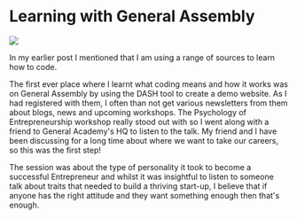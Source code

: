 <!DOCTYPE html>

<html>
<head>
<title>Exploring Options</title>
</head>
<body>
    <h1>Learning with General Assembly</h1>
    <a href="https://generalassemb.ly/">
	  	<img src="https://ga-shop-production-herokuapp-com.global.ssl.fastly.net/assets/images/logo_1200_by_627_1QIVL.jpg" />
		</a>
     <p>In my earlier post I mentioned that I am using a range of sources to learn how to code. </p>
     <p>The first ever place where I learnt what coding means and how it works was on General Assembly by using the DASH tool to create a demo website. As I had registered with them, I often than not get various newsletters from them about blogs, news and upcoming workshops. 
     <a href"https://generalassemb.ly/education/the-psychology-of-entrepreneurship">The Psychology of Entrepreneurship</a> workshop really stood out with so I went along with a friend to General Academy's HQ to listen to the talk. My friend and I have been discussing for a long time about where we want to take our careers, so this was the first step!</p>
     <p>The session was about the type of personality it took to become a successful Entrepreneur and whilst it was insightful to listen to someone talk about traits that needed to build a thriving start-up, I believe that if anyone has the right attitude and they want something enough then that's enough.</p>
</body>

</html>
